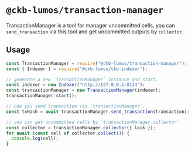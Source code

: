 # `@ckb-lumos/transaction-manager`

TransactionManager is a tool for manager uncommitted cells, you can `send_transaction` via this tool and get uncommitted outputs by `collector`.

## Usage

```javascript
const TransactionManager = require("@ckb-lumos/transaction-manager");
const { Indexer } = require("@ckb-lumos/ckb-indexer");

// generate a new `TransactionManager` instance and start.
const indexer = new Indexer("http://127.0.0.1:8114");
const transactionManager = new TransactionManager(indexer);
transactionManager.start();

// now you send transaction via `transactionManager`.
const txHash = await transactionManager.send_transaction(transaction);

// you can get uncommitted cells by `transactionManager.collector`.
const collector = transactionManager.collector({ lock });
for await (const cell of collector.collect()) {
  console.log(cell);
}
```
